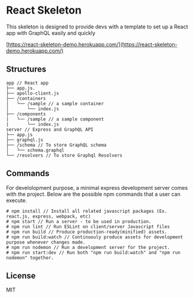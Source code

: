 # React Skeleton
This skeleton is designed to provide devs with a template to set up a React app with GraphQL easily and quickly

[https://react-skeleton-demo.herokuapp.com/](https://react-skeleton-demo.herokuapp.com/)

## Structures
```
app // React app
├── app.js.
├── apollo-client.js
├── /containers
│   └── /sample // a sample container
│       └── index.js
├── /components
|   └── /sample // a sample component
|       └── index.js
server // Express and GraphQL API
├── app.js
├── graphql.js
├── /schema // To store GraphQL schema
│   └── schema.graphql
└── /resolvers // To store Graphql Resolvers
```

## Commands
For develolopment purpose, a minimal express development server comes with the project. Below are the possible npm commands that a user can execute.
```
# npm install // Install all related javascript packages (Ex. react.js, express, webpack, etc)
# npm start // Run a server - to be used in production.
# npm run lint // Run ESLint on client/server Javascript files
# npm run build // Produce production-ready(minified) assets.
# npm run build:watch // Continuouly produce assets for development purpose whenever changes made.
# npm run nodemon // Run a development server for the project.
# npm run start:dev // Run both "npm run build:watch" and "npm run nodemon" together.
```

## License
MIT
